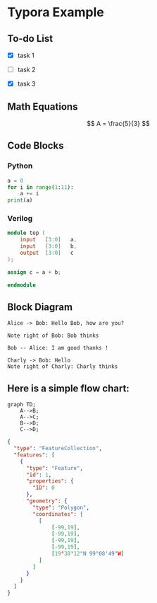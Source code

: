 # Typora Example

## To-do List

- [x] task 1

- [ ] task 2
- [x] task 3

## Math Equations

$$
A = \frac{5}{3}
$$

## Code Blocks

### Python

```python
a = 0
for i in range(1:11):
	a += i
print(a)
```

### Verilog

```verilog
module top (
    input	[3:0]	a,
    input 	[3:0]	b,
    output 	[3:0]	c
);

assign c = a + b;

endmodule
```

## Block Diagram

```sequence
Alice -> Bob: Hello Bob, how are you?

Note right of Bob: Bob thinks

Bob -- Alice: I am good thanks !

Charly -> Bob: Hello
Note right of Charly: Charly thinks
```

## Here is a simple flow chart:

```mermaid
graph TD;
    A-->B;
    A-->C;
    B-->D;
    C-->D;
```


```geojson
{
  "type": "FeatureCollection",
  "features": [
    {
      "type": "Feature",
      "id": 1,
      "properties": {
        "ID": 0
      },
      "geometry": {
        "type": "Polygon",
        "coordinates": [
          [
              [-99,19],
              [-99,19],
              [-99,19],
              [-99,19],
              [19°30'12"N 99°08'49"W]
          ]
        ]
      }
    }
  ]
}
```
